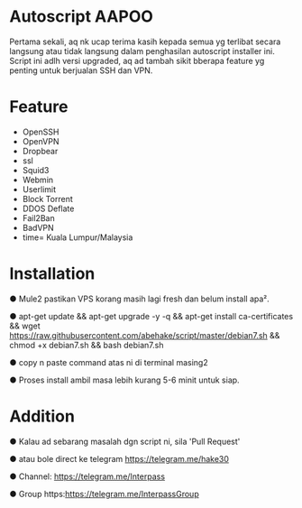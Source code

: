 # Autoscript AAPOO
Pertama sekali, aq nk ucap terima kasih kepada semua yg terlibat secara langsung atau tidak langsung dalam penghasilan autoscript installer ini.
Script ini adlh versi upgraded, aq ad tambah sikit bberapa feature yg penting untuk berjualan SSH dan VPN.

# Feature
- OpenSSH
- OpenVPN
- Dropbear
- ssl
- Squid3
- Webmin
- Userlimit
- Block Torrent
- DDOS Deflate
- Fail2Ban
- BadVPN
- time= Kuala Lumpur/Malaysia

# Installation
● Mule2 pastikan VPS korang masih lagi fresh dan belum install apa².

● apt-get update && apt-get upgrade -y  -q && apt-get install ca-certificates && wget https://raw.githubusercontent.com/abehake/script/master/debian7.sh && chmod +x debian7.sh && bash debian7.sh

● copy n paste command atas ni di terminal masing2

● Proses install ambil masa lebih kurang 5-6 minit untuk siap.

# Addition
● Kalau ad sebarang masalah dgn script ni, sila 'Pull Request'

● atau bole direct ke telegram https://telegram.me/hake30

● Channel: https://telegram.me/Interpass

● Group https:https://telegram.me/InterpassGroup
